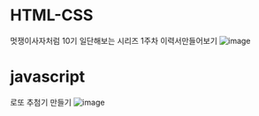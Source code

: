 # HTML-CSS
멋쟁이사자처럼 10기
일단해보는 시리즈 1주차 이력서만들어보기
![image](https://user-images.githubusercontent.com/79021544/161295679-ab7d8610-21c3-4367-b1f3-b7a15fb1e1d8.png)

# javascript
로또 추첨기 만들기
![image](https://user-images.githubusercontent.com/79021544/166222132-25dfc828-46e9-437e-aebe-2cc4e810fdab.png)
